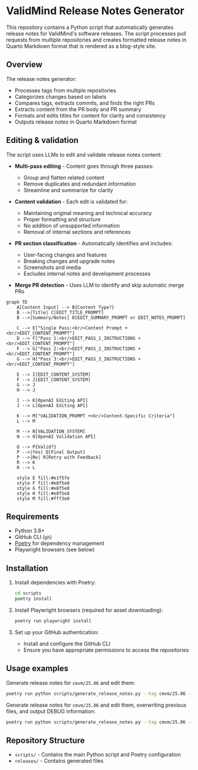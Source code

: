 # ValidMind Release Notes Generator

This repository contains a Python script that automatically generates release notes for ValidMind's software releases. The script processes pull requests from multiple repositories and creates formatted release notes in Quarto Markdown format that is rendered as a blog-style site. 

## Overview

The release notes generator:
- Processes tags from multiple repositories
- Categorizes changes based on labels
- Compares tags, extracts commits, and finds the right PRs
- Extracts content from the PR body and PR summary
- Formats and edits titles for content for clarity and consistency
- Outputs release notes in Quarto Markdown format

## Editing & validation

The script uses LLMs to edit and validate release notes content:

- **Multi-pass editing** - Content goes through three passes:
  - Group and flatten related content
  - Remove duplicates and redundant information
  - Streamline and summarize for clarity

- **Content validation** - Each edit is validated for:
  - Maintaining original meaning and technical accuracy
  - Proper formatting and structure
  - No addition of unsupported information
  - Removal of internal sections and references

- **PR section classification** - Automatically identifies and includes:
  - User-facing changes and features
  - Breaking changes and upgrade notes
  - Screenshots and media
  - Excludes internal notes and development processes

- **Merge PR detection** - Uses LLM to identify and skip automatic merge PRs

```mermaid
graph TD
    A[Content Input] --> B{Content Type?}
    B -->|Title| C[EDIT_TITLE_PROMPT]
    B -->|Summary/Notes| D[EDIT_SUMMARY_PROMPT or EDIT_NOTES_PROMPT]
    
    C --> E["Single Pass:<br/>Content Prompt +<br/>EDIT_CONTENT_PROMPT"]
    D --> F["Pass 1:<br/>EDIT_PASS_1_INSTRUCTIONS +<br/>EDIT_CONTENT_PROMPT"]
    F --> G["Pass 2:<br/>EDIT_PASS_2_INSTRUCTIONS +<br/>EDIT_CONTENT_PROMPT"] 
    G --> H["Pass 3:<br/>EDIT_PASS_3_INSTRUCTIONS +<br/>EDIT_CONTENT_PROMPT"]
    
    E --> I[EDIT_CONTENT_SYSTEM]
    F --> J[EDIT_CONTENT_SYSTEM]
    G --> J
    H --> J
    
    I --> K[OpenAI Editing API]
    J --> L[OpenAI Editing API]
    
    K --> M["VALIDATION_PROMPT +<br/>Content-Specific Criteria"]
    L --> M
    
    M --> N[VALIDATION_SYSTEM]
    N --> O[OpenAI Validation API]
    
    O --> P{Valid?}
    P -->|Yes| Q[Final Output]
    P -->|No| R[Retry with Feedback]
    R --> K
    R --> L
    
    style E fill:#e1f5fe
    style F fill:#e8f5e8
    style G fill:#e8f5e8
    style H fill:#e8f5e8
    style M fill:#fff3e0
```

## Requirements

- Python 3.8+
- GitHub CLI (`gh`)
- [Poetry](https://python-poetry.org/) for dependency management
- Playwright browsers (see below)

## Installation

1. Install dependencies with Poetry:

   ```bash
   cd scripts
   poetry install
   ```

2. Install Playwright browsers (required for asset downloading):

   ```bash
   poetry run playwright install
   ```

3. Set up your GitHub authentication:

   - Install and configure the GitHub CLI
   - Ensure you have appropriate permissions to access the repositories

## Usage examples

Generate release notes for `cmvm/25.06` and edit them:

```bash
poetry run python scripts/generate_release_notes.py --tag cmvm/25.06 --edit
```

Generate release notes for `cmvm/25.06` and edit them, overwriting previous files, and output DEBUG information:

```bash
poetry run python scripts/generate_release_notes.py --tag cmvm/25.06 --edit --overwrite --debug
```

## Repository Structure

- `scripts/` - Contains the main Python script and Poetry configuration
- `releases/` - Contains generated files
